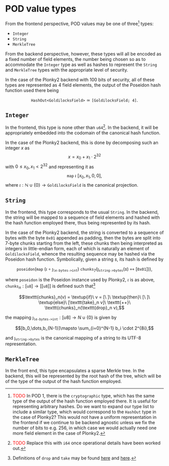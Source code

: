 # POD value types
From the frontend perspective, POD values may be one of three[^type] types:
- `Integer`
- `String`
- `MerkleTree`

From the backend perspective, however, these types will all be encoded as a fixed number of field elements, the number being chosen so as to accommodate the `Integer` type as well as hashes to represent the `String` and `MerkleTree` types with the appropriate level of security.

In the case of the Plonky2 backend with 100 bits of security, all of these types are represented as 4 field elements, the output of the Poseidon hash function used there being

$$\texttt{HashOut<GoldilocksField>}\simeq\texttt{[GoldilocksField; 4]}.$$

## `Integer`
In the frontend, this type is none other than `u64`[^i64]. In the backend, it will be appropriately embedded into the codomain of the canonical hash function.

In the case of the Plonky2 backend, this is done by decomposing such an integer $x$ as
$$x = x_0 + x_1 \cdot 2^{32}$$
with $0 \leq x_0, x_1 < 2^{32}$ and representing it as
$$\texttt{map}\ \iota\ [x_0, x_1, 0, 0],$$
where $\iota:\mathbb{N}\cup\{0\}\rightarrow\texttt{GoldilocksField}$ is the canonical projection.

## `String`
In the frontend, this type corresponds to the usual `String`. In the backend, the string will be mapped to a sequence of field elements and hashed with the hash function employed there, thus being represented by its hash.

In the case of the Plonky2 backend, the string is converted to a sequence of bytes with the byte `0x01` appended as  padding, then the bytes are split into 7-byte chunks starting from the left, these chunks then being interpreted as integers in little-endian form, each of which is naturally an element of `GoldilocksField`, whence the resulting sequence may be hashed via the Poseidon hash function. Symbolically, given a string $s$, its hash is defined by

$$\texttt{poseidon}(\texttt{map}\ (\iota\circ\jmath_\texttt{le-bytes->int})\ \texttt{chunks}_7(\jmath_\texttt{string->bytes}(s)\ \texttt{++}\ [\texttt{0x01}])),$$

where `poseidon` is the Poseidon instance used by Plonky2, $\iota$ is as above, $\texttt{chunks}_{n}:[\texttt{u8}]\rightarrow [[\texttt{u8}]]$ is defined such that[^aux]

$$\texttt{chunks}_n(v) = \textup{if}\ v = [\ ]\ \textup{then}\ [\ ]\ \textup{else}\ [\texttt{take}_n v]\ \texttt{++}\ \texttt{chunks}_n(\texttt{drop}_n v),$$

the mapping $\jmath_\texttt{le-bytes->int}: [u8] \rightarrow{N}\cup\{0\}$ is given by

$$[b_0,\dots,b_{N-1}]\mapsto \sum_{i=0}^{N-1} b_i \cdot 2^{8i},$$

and $\jmath_\texttt{string->bytes}$ is the canonical mapping of a string to its UTF-8 representation.


## `MerkleTree`
In the front end, this type encapsulates a sparse Merkle tree. In the backend, this will be represented by the root hash of the tree, which will be of the type of the output of the hash function employed.

[^type]: <font color="red">TODO</font> In POD 1, there is the `cryptographic` type, which has the same type of the output of the hash function employed there. It is useful for representing arbitrary hashes. Do we want to expand our type list to include a similar type, which would correspond to the `HashOut` type in the case of Plonky2? This would not have a uniform representation in the frontend if we continue to be backend agnostic unless we fix the number of bits to e.g. 256, in which case we would actually need one more field element in the case of Plonky2.
[^i64]: <font color="red">TODO</font> Replace this with `i64` once operational details have been worked out.
[^aux]: Definitions of `drop` and `take` may be found [here](https://hackage.haskell.org/package/haskell98-2.0.0.3/docs/Prelude.html#v:drop) and [here](https://hackage.haskell.org/package/haskell98-2.0.0.3/docs/Prelude.html#v:take).
